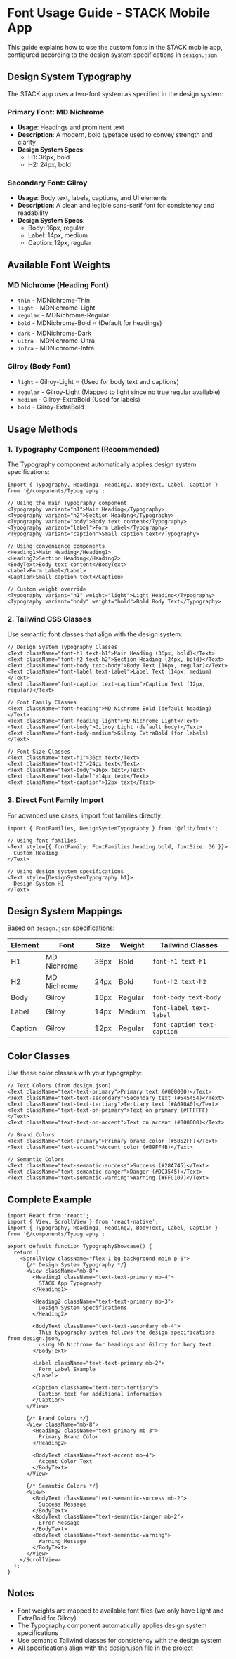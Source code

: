 # Font Usage Guide - STACK Mobile App

This guide explains how to use the custom fonts in the STACK mobile app, configured according to the design system specifications in `design.json`.

## Design System Typography

The STACK app uses a two-font system as specified in the design system:

### Primary Font: MD Nichrome
- **Usage**: Headings and prominent text
- **Description**: A modern, bold typeface used to convey strength and clarity
- **Design System Specs**:
  - H1: 36px, bold
  - H2: 24px, bold

### Secondary Font: Gilroy  
- **Usage**: Body text, labels, captions, and UI elements
- **Description**: A clean and legible sans-serif font for consistency and readability
- **Design System Specs**:
  - Body: 16px, regular
  - Label: 14px, medium
  - Caption: 12px, regular

## Available Font Weights

### MD Nichrome (Heading Font)
- `thin` - MDNichrome-Thin
- `light` - MDNichrome-Light  
- `regular` - MDNichrome-Regular
- `bold` - MDNichrome-Bold ⭐ (Default for headings)
- `dark` - MDNichrome-Dark
- `ultra` - MDNichrome-Ultra
- `infra` - MDNichrome-Infra

### Gilroy (Body Font)
- `light` - Gilroy-Light ⭐ (Used for body text and captions)
- `regular` - Gilroy-Light (Mapped to light since no true regular available)
- `medium` - Gilroy-ExtraBold (Used for labels)
- `bold` - Gilroy-ExtraBold

## Usage Methods

### 1. Typography Component (Recommended)

The Typography component automatically applies design system specifications:

```tsx
import { Typography, Heading1, Heading2, BodyText, Label, Caption } from '@/components/Typography';

// Using the main Typography component
<Typography variant="h1">Main Heading</Typography>
<Typography variant="h2">Section Heading</Typography>
<Typography variant="body">Body text content</Typography>
<Typography variant="label">Form Label</Typography>
<Typography variant="caption">Small caption text</Typography>

// Using convenience components
<Heading1>Main Heading</Heading1>
<Heading2>Section Heading</Heading2>
<BodyText>Body text content</BodyText>
<Label>Form Label</Label>
<Caption>Small caption text</Caption>

// Custom weight override
<Typography variant="h1" weight="light">Light Heading</Typography>
<Typography variant="body" weight="bold">Bold Body Text</Typography>
```

### 2. Tailwind CSS Classes

Use semantic font classes that align with the design system:

```tsx
// Design System Typography Classes
<Text className="font-h1 text-h1">Main Heading (36px, bold)</Text>
<Text className="font-h2 text-h2">Section Heading (24px, bold)</Text>
<Text className="font-body text-body">Body Text (16px, regular)</Text>
<Text className="font-label text-label">Label Text (14px, medium)</Text>
<Text className="font-caption text-caption">Caption Text (12px, regular)</Text>

// Font Family Classes
<Text className="font-heading">MD Nichrome Bold (default heading)</Text>
<Text className="font-heading-light">MD Nichrome Light</Text>
<Text className="font-body">Gilroy Light (default body)</Text>
<Text className="font-body-medium">Gilroy ExtraBold (for labels)</Text>

// Font Size Classes
<Text className="text-h1">36px text</Text>
<Text className="text-h2">24px text</Text>
<Text className="text-body">16px text</Text>
<Text className="text-label">14px text</Text>
<Text className="text-caption">12px text</Text>
```

### 3. Direct Font Family Import

For advanced use cases, import font families directly:

```tsx
import { FontFamilies, DesignSystemTypography } from '@/lib/fonts';

// Using font families
<Text style={{ fontFamily: FontFamilies.heading.bold, fontSize: 36 }}>
  Custom Heading
</Text>

// Using design system specifications
<Text style={DesignSystemTypography.h1}>
  Design System H1
</Text>
```

## Design System Mappings

Based on `design.json` specifications:

| Element | Font | Size | Weight | Tailwind Classes |
|---------|------|------|--------|------------------|
| H1 | MD Nichrome | 36px | Bold | `font-h1 text-h1` |
| H2 | MD Nichrome | 24px | Bold | `font-h2 text-h2` |
| Body | Gilroy | 16px | Regular | `font-body text-body` |
| Label | Gilroy | 14px | Medium | `font-label text-label` |
| Caption | Gilroy | 12px | Regular | `font-caption text-caption` |

## Color Classes

Use these color classes with your typography:

```tsx
// Text Colors (from design.json)
<Text className="text-text-primary">Primary text (#000000)</Text>
<Text className="text-text-secondary">Secondary text (#545454)</Text>
<Text className="text-text-tertiary">Tertiary text (#A0A0A0)</Text>
<Text className="text-text-on-primary">Text on primary (#FFFFFF)</Text>
<Text className="text-text-on-accent">Text on accent (#000000)</Text>

// Brand Colors
<Text className="text-primary">Primary brand color (#5852FF)</Text>
<Text className="text-accent">Accent color (#B9FF4B)</Text>

// Semantic Colors
<Text className="text-semantic-success">Success (#28A745)</Text>
<Text className="text-semantic-danger">Danger (#DC3545)</Text>
<Text className="text-semantic-warning">Warning (#FFC107)</Text>
```

## Complete Example

```tsx
import React from 'react';
import { View, ScrollView } from 'react-native';
import { Typography, Heading1, Heading2, BodyText, Label, Caption } from '@/components/Typography';

export default function TypographyShowcase() {
  return (
    <ScrollView className="flex-1 bg-background-main p-6">
      {/* Design System Typography */}
      <View className="mb-8">
        <Heading1 className="text-text-primary mb-4">
          STACK App Typography
        </Heading1>
        
        <Heading2 className="text-text-primary mb-3">
          Design System Specifications
        </Heading2>
        
        <BodyText className="text-text-secondary mb-4">
          This typography system follows the design specifications from design.json, 
          using MD Nichrome for headings and Gilroy for body text.
        </BodyText>
        
        <Label className="text-text-primary mb-2">
          Form Label Example
        </Label>
        
        <Caption className="text-text-tertiary">
          Caption text for additional information
        </Caption>
      </View>

      {/* Brand Colors */}
      <View className="mb-8">
        <Heading2 className="text-primary mb-3">
          Primary Brand Color
        </Heading2>
        
        <BodyText className="text-accent mb-4">
          Accent Color Text
        </BodyText>
      </View>

      {/* Semantic Colors */}
      <View>
        <BodyText className="text-semantic-success mb-2">
          Success Message
        </BodyText>
        <BodyText className="text-semantic-danger mb-2">
          Error Message
        </BodyText>
        <BodyText className="text-semantic-warning">
          Warning Message
        </BodyText>
      </View>
    </ScrollView>
  );
}
```

## Notes

- Font weights are mapped to available font files (we only have Light and ExtraBold for Gilroy)
- The Typography component automatically applies design system specifications
- Use semantic Tailwind classes for consistency with the design system
- All specifications align with the design.json file in the project